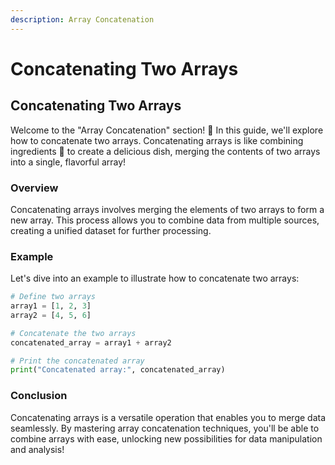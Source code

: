 ```yaml
---
description: Array Concatenation
---
```


# Concatenating Two Arrays

## Concatenating Two Arrays

Welcome to the "Array Concatenation" section! 🚀 In this guide, we'll explore how to concatenate two arrays. Concatenating arrays is like combining ingredients 🥣 to create a delicious dish, merging the contents of two arrays into a single, flavorful array!

### Overview

Concatenating arrays involves merging the elements of two arrays to form a new array. This process allows you to combine data from multiple sources, creating a unified dataset for further processing.

### Example

Let's dive into an example to illustrate how to concatenate two arrays:

```python
# Define two arrays
array1 = [1, 2, 3]
array2 = [4, 5, 6]

# Concatenate the two arrays
concatenated_array = array1 + array2

# Print the concatenated array
print("Concatenated array:", concatenated_array)
```

### Conclusion

Concatenating arrays is a versatile operation that enables you to merge data seamlessly. By mastering array concatenation techniques, you'll be able to combine arrays with ease, unlocking new possibilities for data manipulation and analysis!
